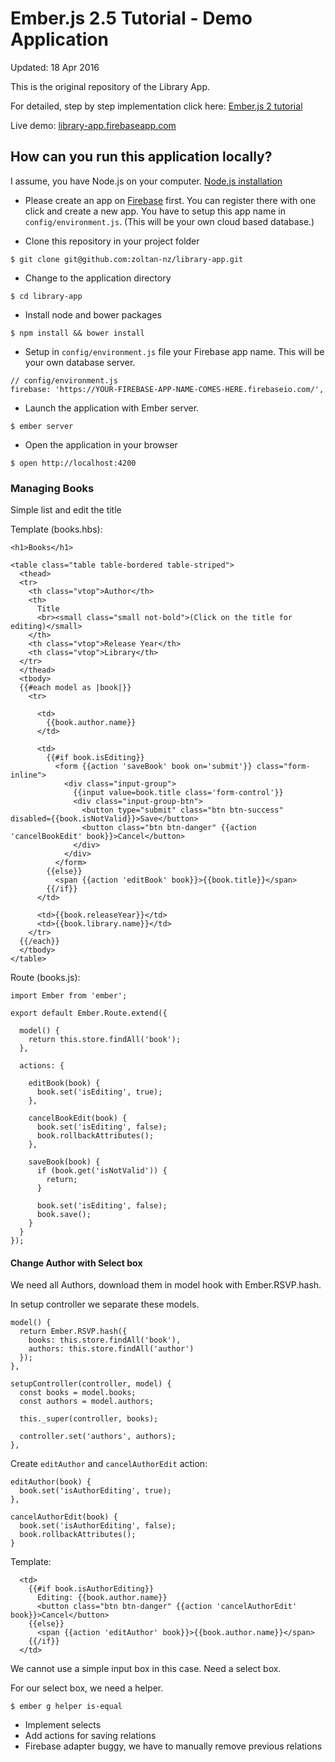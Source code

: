 # Ember.js 2.5 Tutorial - Demo Application

Updated: 18 Apr 2016

This is the original repository of the Library App.
 
For detailed, step by step implementation click here: [Ember.js 2 tutorial](http://yoember.com)

Live demo: [library-app.firebaseapp.com](https://library-app.firebaseapp.com/)

## How can you run this application locally?

I assume, you have Node.js on your computer. [Node.js installation](http://yoember.com/nodejs/the-best-way-to-install-node-js/)

* Please create an app on [Firebase](http://www.firebase.com) first. You can register there with one click and create a new app. You have to setup this app name in `config/environment.js`. (This will be your own cloud based database.)
 
* Clone this repository in your project folder
```
$ git clone git@github.com:zoltan-nz/library-app.git
```
* Change to the application directory
```
$ cd library-app
```
* Install node and bower packages
```
$ npm install && bower install
```
* Setup in `config/environment.js` file your Firebase app name. This will be your own database server.
```
// config/environment.js
firebase: 'https://YOUR-FIREBASE-APP-NAME-COMES-HERE.firebaseio.com/',
```
* Launch the application with Ember server.
```
$ ember server
```
* Open the application in your browser
```
$ open http://localhost:4200
```

### Managing Books

Simple list and edit the title

Template (books.hbs):

```
<h1>Books</h1>

<table class="table table-bordered table-striped">
  <thead>
  <tr>
    <th class="vtop">Author</th>
    <th>
      Title
      <br><small class="small not-bold">(Click on the title for editing)</small>
    </th>
    <th class="vtop">Release Year</th>
    <th class="vtop">Library</th>
  </tr>
  </thead>
  <tbody>
  {{#each model as |book|}}
    <tr>

      <td>
        {{book.author.name}}
      </td>

      <td>
        {{#if book.isEditing}}
          <form {{action 'saveBook' book on='submit'}} class="form-inline">
            <div class="input-group">
              {{input value=book.title class='form-control'}}
              <div class="input-group-btn">
                <button type="submit" class="btn btn-success" disabled={{book.isNotValid}}>Save</button>
                <button class="btn btn-danger" {{action 'cancelBookEdit' book}}>Cancel</button>
              </div>
            </div>
          </form>
        {{else}}
          <span {{action 'editBook' book}}>{{book.title}}</span>
        {{/if}}
      </td>

      <td>{{book.releaseYear}}</td>
      <td>{{book.library.name}}</td>
    </tr>
  {{/each}}
  </tbody>
</table>
```

Route (books.js):

```
import Ember from 'ember';

export default Ember.Route.extend({

  model() {
    return this.store.findAll('book');
  },

  actions: {

    editBook(book) {
      book.set('isEditing', true);
    },

    cancelBookEdit(book) {
      book.set('isEditing', false);
      book.rollbackAttributes();
    },

    saveBook(book) {
      if (book.get('isNotValid')) {
        return;
      }

      book.set('isEditing', false);
      book.save();
    }
  }
});
```

#### Change Author with Select box

We need all Authors, download them in model hook with Ember.RSVP.hash.

In setup controller we separate these models.

    model() {
      return Ember.RSVP.hash({
        books: this.store.findAll('book'),
        authors: this.store.findAll('author')
      });
    },
  
    setupController(controller, model) {
      const books = model.books;
      const authors = model.authors;
  
      this._super(controller, books);
  
      controller.set('authors', authors);
    },

Create `editAuthor` and `cancelAuthorEdit` action:
 

    editAuthor(book) {
      book.set('isAuthorEditing', true);
    },
    
    cancelAuthorEdit(book) {
      book.set('isAuthorEditing', false);
      book.rollbackAttributes();
    }
    
Template:

      <td>
        {{#if book.isAuthorEditing}}
          Editing: {{book.author.name}}
          <button class="btn btn-danger" {{action 'cancelAuthorEdit' book}}>Cancel</button>
        {{else}}
          <span {{action 'editAuthor' book}}>{{book.author.name}}</span>
        {{/if}}
      </td>

We cannot use a simple input box in this case. Need a select box.

For our select box, we need a helper.

    $ ember g helper is-equal
    

* Implement selects
* Add actions for saving relations
* Firebase adapter buggy, we have to manually remove previous relations
